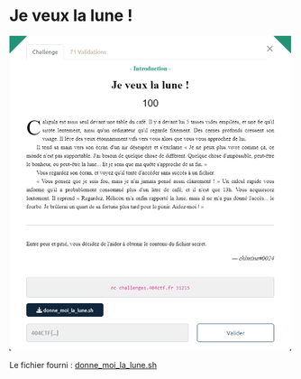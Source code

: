 # Je veux la lune !

<img alt="énoncé du challenge" src="enonce.png" width=500>

Le fichier fourni : [donne_moi_la_lune.sh](donne_moi_la_lune.sh)
